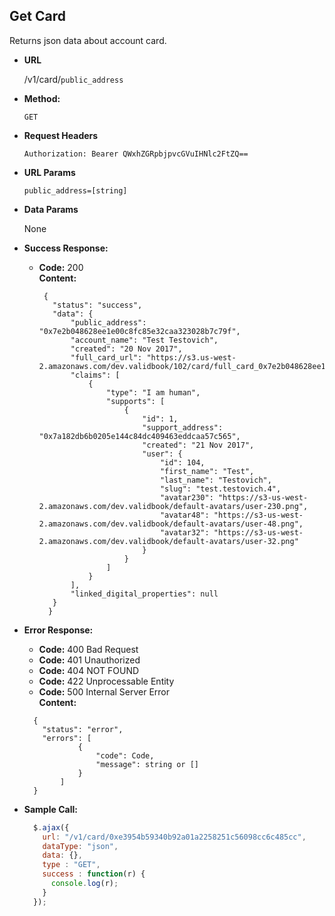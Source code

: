**Get Card**
----
  Returns json data about account card.

* **URL**

  /v1/card/`public_address`
  
* **Method:**

  `GET`

*  **Request Headers**

    `Authorization: Bearer QWxhZGRpbjpvcGVuIHNlc2FtZQ==`
    
*  **URL Params**
    
   `public_address=[string]` <br/>

* **Data Params**

  None

* **Success Response:**

  * **Code:** 200 <br />
    **Content:** 
    
    ```
     {
       "status": "success",
       "data": {
           "public_address": "0x7e2b048628ee1e00c8fc85e32caa323028b7c79f",
           "account_name": "Test Testovich",
           "created": "20 Nov 2017",
           "full_card_url": "https://s3.us-west-2.amazonaws.com/dev.validbook/102/card/full_card_0x7e2b048628ee1e00c8fc85e32caa323028b7c79f.md",
           "claims": [
               {
                   "type": "I am human",
                   "supports": [
                       {
                           "id": 1,
                           "support_address": "0x7a182db6b0205e144c84dc409463eddcaa57c565",
                           "created": "21 Nov 2017",
                           "user": {
                               "id": 104,
                               "first_name": "Test",
                               "last_name": "Testovich",
                               "slug": "test.testovich.4",
                               "avatar230": "https://s3-us-west-2.amazonaws.com/dev.validbook/default-avatars/user-230.png",
                               "avatar48": "https://s3-us-west-2.amazonaws.com/dev.validbook/default-avatars/user-48.png",
                               "avatar32": "https://s3-us-west-2.amazonaws.com/dev.validbook/default-avatars/user-32.png"
                           }
                       }
                   ]
               }
           ],
           "linked_digital_properties": null
       }
      }
    ```
 
* **Error Response:**

     * **Code:** 400 Bad Request <br />
     * **Code:** 401 Unauthorized <br />
     * **Code:** 404 NOT FOUND<br />
     * **Code:** 422 Unprocessable Entity <br />
     * **Code:** 500 Internal Server Error<br />
       **Content:** 
     ```
       {
         "status": "error",
         "errors": [
                 {
                     "code": Code,
                     "message": string or []
                 }
             ]
       }
     ```

* **Sample Call:**

  ```javascript
    $.ajax({
      url: "/v1/card/0xe3954b59340b92a01a2258251c56098cc6c485cc",
      dataType: "json",
      data: {},
      type : "GET",
      success : function(r) {
        console.log(r);
      }
    });
  ```